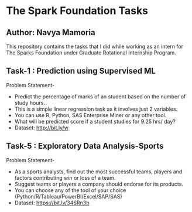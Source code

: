 # The Spark Foundation Tasks 

## Author: Navya Mamoria

This repository contains the tasks that I did while working as an intern for The Sparks Foundation under Graduate Rotational Internship Program.

## Task-1 : Prediction using Supervised ML

Problem Statement-
* Predict the percentage of marks of an student based on the number of study hours.
* This is a simple linear regression task as it involves just 2 variables.
* You can use R, Python, SAS Enterprise Miner or any other tool.
* What will be predicted score if a student studies for 9.25 hrs/ day?
* Dataset: http://bit.ly/w

## Task-5 : Exploratory Data Analysis-Sports

Problem Statement-
* As a sports analysts, find out the most successful teams, players and factors
contributing win or loss of a team.
* Suggest teams or players a company should endorse for its products.
* You can choose any of the tool of your choice
(Python/R/Tableau/PowerBI/Excel/SAP/SAS)
* Dataset: https://bit.ly/34SRn3b
